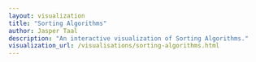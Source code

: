 ```yaml
---
layout: visualization
title: "Sorting Algorithms"
author: Jasper Taal
description: "An interactive visualization of Sorting Algorithms."
visualization_url: /visualisations/sorting-algorithms.html
---
```

